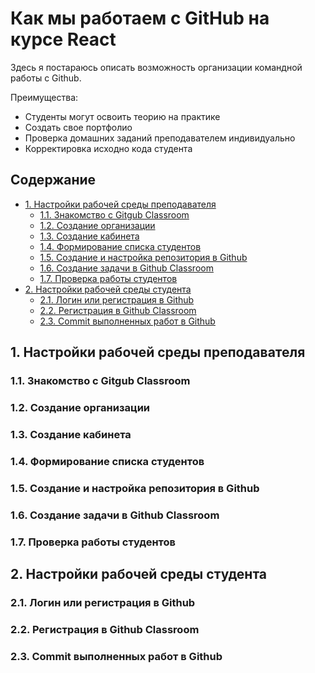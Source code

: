 # Как мы работаем с GitHub на курсе React

Здесь я постараюсь описать возможность организации командной работы с Github. 

Преимущества:
 - Студенты могут освоить теорию на практике
 - Создать свое портфолио
 - Проверка домашних заданий преподавателем индивидуально
 - Корректировка исходно кода студента

## Содержание
- [1. Настройки рабочей среды преподавателя](#1.)
  - [1.1. Знакомство с Gitgub Classroom](#1.1.)
  - [1.2. Создание организации](#1.2.)
  - [1.3. Создание кабинета](#1.3.)
  - [1.4. Формирование списка студентов](#1.4.)
  - [1.5. Создание и настройка репозитория в Github](#1.5.)
  - [1.6. Создание задачи в Github Classroom](#1.6.)
  - [1.7. Проверка работы студентов](#1.7.)
- [2. Настройки рабочей среды студента](#2.)
  - [2.1. Логин или регистрация в Github](#2.1.)
  - [2.2. Регистрация в Github Classroom](#2.2.)
  - [2.3. Commit выполненных работ в Github](#2.3.)

<a name="1."></a>
## 1. Настройки рабочей среды преподавателя 

<a name="1.1."></a>
### 1.1. Знакомство с Gitgub Classroom

<a name="1.2."></a>
### 1.2. Создание организации

<a name="1.3."></a>
### 1.3. Создание кабинета

<a name="1.4."></a>
### 1.4. Формирование списка студентов

<a name="1.5."></a>
### 1.5. Создание и настройка репозитория в Github

<a name="1.6."></a>
### 1.6. Создание задачи в Github Classroom

<a name="1.7."></a>
### 1.7. Проверка работы студентов

<a name="2."></a>
## 2. Настройки рабочей среды студента

<a name="2.1."></a>
### 2.1. Логин или регистрация в Github

<a name="2.2."></a>
### 2.2. Регистрация в Github Classroom

<a name="2.3."></a>
### 2.3. Commit выполненных работ в Github
  
